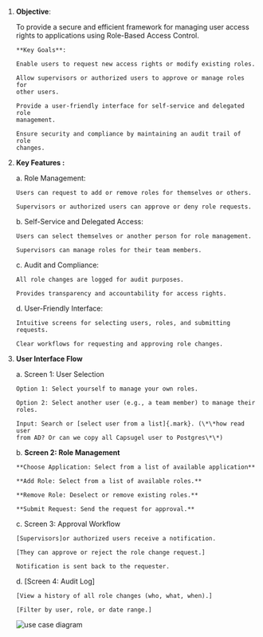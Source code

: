 1.  **Objective**:

    To provide a secure and efficient framework for managing user access
    rights to applications using Role-Based Access Control.

        **Key Goals**:

        Enable users to request new access rights or modify existing roles.

        Allow supervisors or authorized users to approve or manage roles for
        other users.

        Provide a user-friendly interface for self-service and delegated role
        management.

        Ensure security and compliance by maintaining an audit trail of role
        changes.

2.  **Key Features :**

    a.  Role Management:

        Users can request to add or remove roles for themselves or others.

        Supervisors or authorized users can approve or deny role requests.

    b.  Self-Service and Delegated Access:

        Users can select themselves or another person for role management.

        Supervisors can manage roles for their team members.

    c.  Audit and Compliance:

        All role changes are logged for audit purposes.

        Provides transparency and accountability for access rights.

    d.  User-Friendly Interface:

        Intuitive screens for selecting users, roles, and submitting requests.

        Clear workflows for requesting and approving role changes.

3.  **User Interface Flow**

    a.  Screen 1: User Selection

        Option 1: Select yourself to manage your own roles.

        Option 2: Select another user (e.g., a team member) to manage their
        roles.

        Input: Search or [select user from a list]{.mark}. (\*\*how read user
        from AD? Or can we copy all Capsugel user to Postgres\*\*)

    b.  **Screen 2: Role Management**

        **Choose Application: Select from a list of available application**

        **Add Role: Select from a list of available roles.**

        **Remove Role: Deselect or remove existing roles.**

        **Submit Request: Send the request for approval.**

    c.  Screen 3: Approval Workflow

        [Supervisors]or authorized users receive a notification.

        [They can approve or reject the role change request.]

        Notification is sent back to the requester.

    d.  [Screen 4: Audit Log]

        [View a history of all role changes (who, what, when).]

        [Filter by user, role, or date range.]
        

    ![use case diagram](asf_use_case.svg)